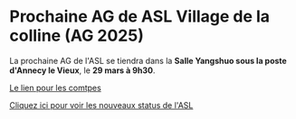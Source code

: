 # Prochaine AG de ASL Village de la colline (AG 2025)

La prochaine AG de l'ASL se tiendra dans la __Salle Yangshuo sous la poste d'Annecy le Vieux__, le __29 mars à 9h30__.

[Le lien pour les comtpes](comptes2024.pdf)

[Cliquez ici pour voir les nouveaux status de l'ASL](status_asl_26886282.pdf)

